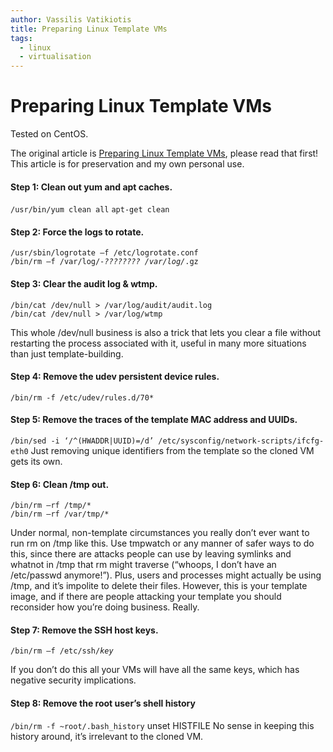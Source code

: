 ```yaml
---
author: Vassilis Vatikiotis
title: Preparing Linux Template VMs
tags:
  - linux
  - virtualisation
---
```


# Preparing Linux Template VMs

Tested on CentOS.

The original article is <a href="http://lonesysadmin.net/2013/03/26/preparing-linux-template-vms/">Preparing Linux Template VMs</a>, please read that first! This article is for preservation and my own personal use.

<h4>Step 1: Clean out yum and apt caches.</h4>

<p><code>/usr/bin/yum clean all</code>
<code>apt-get clean</code></p>

<h4>Step 2: Force the logs to rotate.</h4>

<p><code>/usr/sbin/logrotate –f /etc/logrotate.conf
/bin/rm –f /var/log/<em>-???????? /var/log/</em>.gz</code></p>

<h4>Step 3: Clear the audit log &amp; wtmp.</h4>

<p><code>/bin/cat /dev/null &gt; /var/log/audit/audit.log
/bin/cat /dev/null &gt; /var/log/wtmp</code></p>

This whole /dev/null business is also a trick that lets you clear a file without restarting the process associated with it, useful in many more situations than just template-building.

<h4>Step 4: Remove the udev persistent device rules.</h4>

<code>/bin/rm -f /etc/udev/rules.d/70\*</code>

<h4>Step 5: Remove the traces of the template MAC address and UUIDs.</h4>

<p><code>/bin/sed -i ‘/^&#40;HWADDR&#124;UUID&#41;=/d’ /etc/sysconfig/network-scripts/ifcfg-eth0</code>
Just removing unique identifiers from the template so the cloned VM gets its own.</p>

<h4>Step 6: Clean /tmp out.</h4>

<p><code>/bin/rm –rf /tmp/*
/bin/rm –rf /var/tmp/*</code></p>

Under normal, non-template circumstances you really don’t ever want to run rm on /tmp like this. Use tmpwatch or any manner of safer ways to do this, since there are attacks people can use by leaving symlinks and whatnot in /tmp that rm might traverse (“whoops, I don’t have an /etc/passwd anymore!”). Plus, users and processes might actually be using /tmp, and it’s impolite to delete their files. However, this is your template image, and if there are people attacking your template you should reconsider how you’re doing business. Really.

<h4>Step 7: Remove the SSH host keys.</h4>

<code>/bin/rm –f /etc/ssh/<em>key</em></code>

If you don’t do this all your VMs will have all the same keys, which has negative security implications.

<h4>Step 8: Remove the root user’s shell history</h4>

<p><code>/bin/rm -f ~root/.bash_history</code>
unset HISTFILE
No sense in keeping this history around, it’s irrelevant to the cloned VM.</p>
